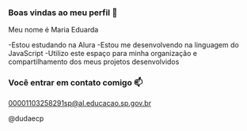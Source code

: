 ### Boas vindas ao meu perfil 💞

Meu nome é Maria Eduarda

-Estou estudando na Alura
-Estou me desenvolvendo na linguagem do JavaScript
-Utilizo este espaço para minha organização e compartilhamento dos meus projetos desenvolvidos 

### Você entrar em contato comigo 📫

00001103258291sp@al.educacao.sp.gov.br

@dudaecp
